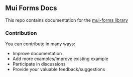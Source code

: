 ## Mui Forms Docs

This repo contains documentation for the [mui-forms library](https://mui-forms.vercel.app)

### Contribution

You can contribute in many ways:

- Improve documentation
- Add more examples/improve existing example
- Participate in discussions
- Provide your valuable feedback/suggestions


